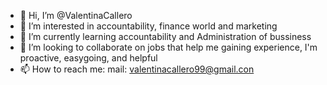 - 👋 Hi, I’m @ValentinaCallero
- 👀 I’m interested in accountability, finance world and marketing
- 🌱 I’m currently learning accountability and Administration of bussiness
- 💞️ I’m looking to collaborate on jobs that help me gaining experience, I'm proactive, easygoing, and helpful
- 📫 How to reach me: mail: valentinacallero99@gmail.con

<!---
ValentinaCallero/ValentinaCallero is a ✨ special ✨ repository because its `README.md` (this file) appears on your GitHub profile.
You can click the Preview link to take a look at your changes.
--->
